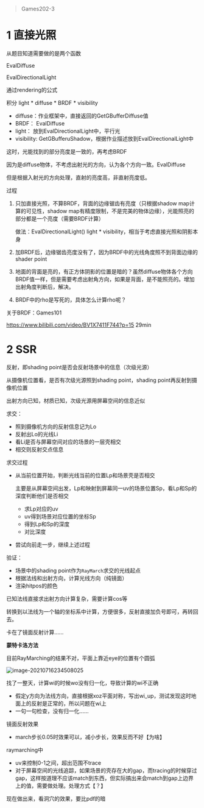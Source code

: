> Games202-3

# 1 直接光照

从题目知道需要做的是两个函数

EvalDiffuse

EvalDirectionalLight

通过rendering的公式

积分 light * diffuse * BRDF * visibility

- diffuse：作业框架中，直接返回的GetGBufferDiffuse值
- BRDF： EvalDiffuse
- light： 放到EvalDirectionalLight中，平行光
- visibility: GetGBufferuShadow，根据作业描述放到EvalDirectionalLight中



这时，光能找到的部分亮度是一致的，再考虑BRDF

因为是diffuse物体，不考虑出射光的方向，认为各个方向一致。EvalDiffuse

但是根据入射光的方向处理，直射的亮度高，非直射亮度低。



过程

1. 只加直接光照，不算BRDF，背面的边缘锯齿有亮度（只根据shadow map计算的可见性，shadow map有精度限制，不是完美的物体边缘），光能照亮的部分都是一个亮度（需要BRDF计算）

   做法：EvalDirectionalLight() light * visibility，相当于考虑直接光照和阴影本身

2. 加BRDF后，边缘锯齿亮度没有了，因为BRDF中的光线角度照不到背面边缘的shader point

3. 地面的背面是亮的，有正方体阴影的位置是暗的？虽然diffuse物体各个方向BRDF值一样，但是需要考虑出射角方向，如果是背面，是不能照亮的。增加出射角度判断后，解决。

4. BRDF中的rho是写死的，具体怎么计算rho呢？



关于BRDF：Games101

https://www.bilibili.com/video/BV1X7411F744?p=15 29min

# 2 SSR

反射，即shading point是否会反射场景中的信息（次级光源）

从摄像机位置看，是否有次级光源照到shading point，shading point再反射到摄像机位置

出射方向已知，材质已知，次级光源用屏幕空间的信息近似



求交：

- 照到摄像机方向的反射信息记为Lo
- 反射出Lo的光线Li
- 看Li是否与屏幕空间对应的场景的一层壳相交
- 相交则反射交点信息



求交过程

- 从当前位置开始，判断光线当前的位置Lp和场景壳是否相交

  主要是从屏幕空间出发，Lp和映射到屏幕同一uv的场景位置Sp，看Lp和Sp的深度判断他们是否相交

  - 求Lp对应的uv
  - uv得到场景对应位置的坐标Sp
  - 得到Lp和Sp的深度
  - 对比深度

- 尝试向前走一步，继续上述过程



验证：

- 场景中的shading point作为`RayMarch`求交的光线起点
- 根据法线和出射方向，计算光线方向（纯镜面）
- 渲染hitpos的颜色



已知法线直接求出射方向计算复杂，需要计算cos等

转换到以法线为一个轴的坐标系中计算，方便很多，反射直接加负号即可，再转回去。

卡在了镜面反射计算……



**蒙特卡洛方法**



目前RayMarching的结果不对，平面上靠近eye的位置有个圆弧

![image-20210716234508025](C:\liujuanjuan\github-plainliu\Games\Games202\Assignment3\NOTES.assets\image-20210716234508025.png)

找了一整天，计算wi的时候wo没有归一化，导致计算的wi不正确

- 假定y方向为法线方向，直接根据xoz平面对称，写出wi_up，测试发现这时地面上的反射是正常的，所以问题在wi上
- 一句一句检查，没有归一化……

镜面反射效果

- march步长0.05时效果可以，减小步长，效果反而不好【为啥】



raymarching中

- uv来控制0-1之间，超出范围不trace
- 对于屏幕空间的光线追踪，如果场景的壳存在大的gap，而tracing的时候穿过gap，这样按道理不应该match到东西，但实际搞出来会match到gap上边界上的值，需要做处理。处理方式【？】



现在做出来，看洞穴的效果，要比pdf的暗

